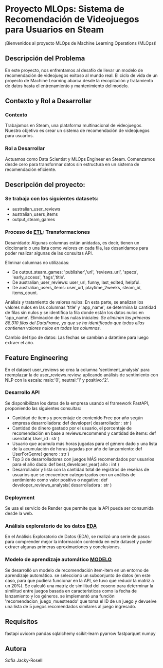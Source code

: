 # Proyecto MLOps: Sistema de Recomendación de Videojuegos para Usuarios en Steam
¡Bienvenidos al proyecto MLOps de Machine Learning Operations (MLOps)!

## Descripción del Problema
En este proyecto, nos enfrentamos al desafío de llevar un modelo de recomendación de videojuegos exitoso al mundo real. El ciclo de vida de un proyecto de Machine Learning abarca desde la recopilación y tratamiento de datos hasta el entrenamiento y mantenimiento del modelo.

## Contexto y Rol a Desarrollar
### Contexto
Trabajamos en Steam, una plataforma multinacional de videojuegos. Nuestro objetivo es crear un sistema de recomendación de videojuegos para usuarios.

### Rol a Desarrollar
Actuamos como Data Scientist y MLOps Engineer en Steam. Comenzamos desde cero para transformar datos sin estructura en un sistema de recomendación eficiente.

## Descripción del proyecto:
### Se trabaja con los siguientes datasets:
- australian_user_reviews
- australian_users_items
- output_steam_games

### Proceso de [ETL](Data_ETL): Transformaciones

Desanidado: Algunas columnas están anidadas, es decir, tienen un diccionario o una lista como valores en cada fila, las desanidamos para poder realizar algunas de las consultas API.

Eliminar columnas no utilizadas:
- De output_steam_games: 'publisher','url', 'reviews_url', 'specs', 'early_access', 'tags','title'.
- De australian_user_reviews: user_url, funny, last_edited, helpful.
- De australian_users_items: user_url, playtime_2weeks, steam_id, items_count.

Análisis y tratamiento de valores nulos:
En esta parte, se analizan los valores nulos en las columnas 'title' y 'app_name', se determina la cantidad de filas sin nulos y se identifica la fila donde están los datos nulos en 'app_name'.
Eliminación de filas nulas iniciales: *Se eliminan las primeras 88.310 filas del DataFrame, ya que se ha identificado que todas ellas contienen valores nulos en todas las columnas.*

Cambio del tipo de datos:
Las fechas se cambian a datetime para luego extraer el año.

## Feature Engineering
En el dataset user_reviews se crea la columna 'sentiment_analysis' para reemplazar la de user_reviews.review, aplicando análisis de sentimiento con NLP con la escala: malo:'0', neutral:'1' y positivo:'2'. 

### Desarrollo API
Se disponibilizan los datos de la empresa usando el framework FastAPI, proponiendo las siguientes consultas: 
- Cantidad de items y porcentaje de contenido Free por año según empresa desarrolladora: def developer( desarrollador : str )
- Cantidad de dinero gastado por el usuario, el porcentaje de recomendación en base a reviews.recommend y cantidad de items: def userdata( User_id : str )
- Usuario que acumula más horas jugadas para el género dado y una lista de la acumulación de horas jugadas por año de lanzamiento: def UserForGenre( genero : str )
- Top 3 de desarrolladores con juegos MÁS recomendados por usuarios para el año dado: def best_developer_year( año : int )
- Desarrollador y lista con la cantidad total de registros de reseñas de usuarios que se encuentren categorizados con un análisis de sentimiento como valor positivo o negativo: def developer_reviews_analysis( desarrolladora : str )

### Deployment
Se usa el servicio de Render que permite que la API pueda ser consumida desde la web.

### Análisis exploratorio de los datos [EDA](EDA.ipynb)
En el Análisis Exploratorio de Datos (EDA), se realizó una serie de pasos para comprender mejor la información contenida en este dataset y poder extraer algunas primeras aproximaciones y conclusiones.


### Modelo de aprendizaje automático [MODELO](Modelo_recomendacion.ipynb) 
Se desarrolló un modelo de recomendación item-item en un entorno de aprendizaje automático. 
se seleccionó un subconjunto de datos (en este caso, para que pudiera funcionar en la API, se tuvo que reducir la matriz a un 20%). 
Se calculó una matriz de similitud del coseno para determinar la similitud entre juegos basada en características como la fecha de lanzamiento y los géneros.
se implementó una función 'recomendacion_juego_muestreado' que toma el ID de un juego y devuelve una lista de 5 juegos recomendados similares al juego ingresado.

## Requisitos
fastapi
uvicorn
pandas
sqlalchemy
scikit-learn
pyarrow
fastparquet
numpy 

## Autora
Sofía Jacky-Rosell


